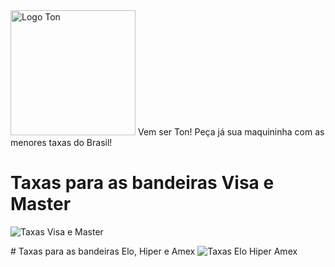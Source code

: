 <img src="https://i.postimg.cc/2yg1sZvF/Logo-Ton-transp.png" width="200" height="200" alt="Logo Ton" title="Logo Ton">
Vem ser Ton! Peça já sua maquininha com as menores taxas do Brasil!

# Taxas para as bandeiras Visa e Master
<img src="https://i.postimg.cc/bJ23XQS3/Taxas-Visa-e-Master-Copia.png" alt="Taxas Visa e Master" title="Taxas Visa e Master">
<p></p>
<p></p>
<p></p>
# Taxas para as bandeiras Elo, Hiper e Amex
<img src="https://i.postimg.cc/zGX7DmRL/Taxas-Elo-Hiper-e-Amex-Copia.png" alt="Taxas Elo Hiper Amex" title="Taxas Elo Hiper Amex">
